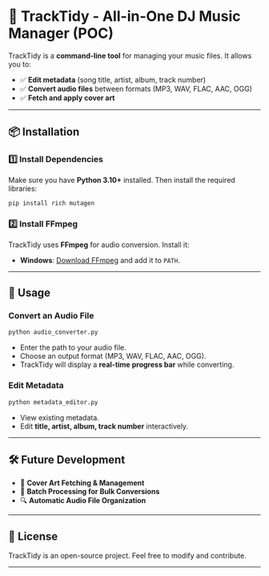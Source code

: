 # 🎵 TrackTidy - All-in-One DJ Music Manager (POC)

TrackTidy is a **command-line tool** for managing your music files. It allows you to:
- ✅ **Edit metadata** (song title, artist, album, track number)
- ✅ **Convert audio files** between formats (MP3, WAV, FLAC, AAC, OGG)
- ✅ **Fetch and apply cover art**

---

## 📦 Installation

### 1️⃣ Install Dependencies
Make sure you have **Python 3.10+** installed. Then install the required libraries:

```sh
pip install rich mutagen
```

### 2️⃣ Install FFmpeg
TrackTidy uses **FFmpeg** for audio conversion. Install it:

- **Windows**: [Download FFmpeg](https://ffmpeg.org/download.html) and add it to `PATH`.

---

## 🚀 Usage

### Convert an Audio File
```sh
python audio_converter.py
```
- Enter the path to your audio file.
- Choose an output format (MP3, WAV, FLAC, AAC, OGG).
- TrackTidy will display a **real-time progress bar** while converting.

### Edit Metadata
```sh
python metadata_editor.py
```
- View existing metadata.
- Edit **title, artist, album, track number** interactively.

---

## 🛠 Future Development
- 🎨 **Cover Art Fetching & Management**
- 📁 **Batch Processing for Bulk Conversions**
- 🔍 **Automatic Audio File Organization**

---

## 📜 License
TrackTidy is an open-source project. Feel free to modify and contribute.

---
